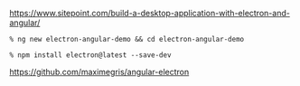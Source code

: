 

https://www.sitepoint.com/build-a-desktop-application-with-electron-and-angular/

```
% ng new electron-angular-demo && cd electron-angular-demo
```

```
% npm install electron@latest --save-dev
```



https://github.com/maximegris/angular-electron
